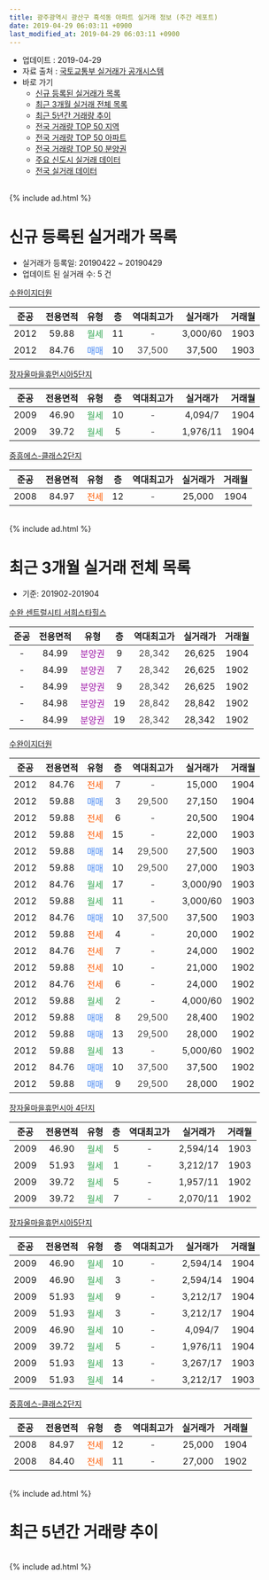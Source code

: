 ```yaml
---
title: 광주광역시 광산구 흑석동 아파트 실거래 정보 (주간 레포트)
date: 2019-04-29 06:03:11 +0900
last_modified_at: 2019-04-29 06:03:11 +0900
---
```


* 업데이트 : 2019-04-29
* 자료 출처 : [국토교통부 실거래가 공개시스템](http://rt.molit.go.kr)
* 바로 가기
    * [신규 등록된 실거래가 목록](#신규-등록된-실거래가-목록)
    * [최근 3개월 실거래 전체 목록](#최근-3개월-실거래-전체-목록)
    * [최근 5년간 거래량 추이](#최근-5년간-거래량-추이)
    * [전국 거래량 TOP 50 지역](https://inasie.github.io/apt-trade-info/최근-3개월-전국에서-가장-거래가-많이-발생한-지역)
    * [전국 거래량 TOP 50 아파트](https://inasie.github.io/apt-trade-info/최근-3개월-전국에서-가장-거래가-많이-발생한-아파트)
    * [전국 거래량 TOP 50 분양권](https://inasie.github.io/apt-trade-info/최근-3개월-전국에서-가장-거래가-많이-발생한-분양권)
    * [주요 신도시 실거래 데이터](https://inasie.github.io/apt-trade-info/주요-신도시)
    * [전국 실거래 데이터](https://inasie.github.io/apt-trade-info/전국)
<br>
{% include ad.html %}
<br>

# 신규 등록된 실거래가 목록
* 실거래가 등록일: 20190422 ~ 20190429
* 업데이트 된 실거래 수: 5 건


[수완이지더원](https://search.naver.com/search.naver?query=%EA%B4%91%EC%A3%BC%EA%B4%91%EC%97%AD%EC%8B%9C+%EA%B4%91%EC%82%B0%EA%B5%AC+%ED%9D%91%EC%84%9D%EB%8F%99+%EC%88%98%EC%99%84%EC%9D%B4%EC%A7%80%EB%8D%94%EC%9B%90)

|준공|전용면적|유형|층|역대최고가|실거래가|거래월|
|:---:|:---:|:---:|:---:|:---:|:---:|:---:|
|2012|59.88|<span style="color:#34a853">월세</span>|11|<span style="color:#444444">-</span>|3,000/60|1903|
|2012|84.76|<span style="color:#4285f3">매매</span>|10|<span style="color:#444444">37,500</span>|37,500|1903|

[장자울마을휴먼시아5단지](https://search.naver.com/search.naver?query=%EA%B4%91%EC%A3%BC%EA%B4%91%EC%97%AD%EC%8B%9C+%EA%B4%91%EC%82%B0%EA%B5%AC+%ED%9D%91%EC%84%9D%EB%8F%99+%EC%9E%A5%EC%9E%90%EC%9A%B8%EB%A7%88%EC%9D%84%ED%9C%B4%EB%A8%BC%EC%8B%9C%EC%95%845%EB%8B%A8%EC%A7%80)

|준공|전용면적|유형|층|역대최고가|실거래가|거래월|
|:---:|:---:|:---:|:---:|:---:|:---:|:---:|
|2009|46.90|<span style="color:#34a853">월세</span>|10|<span style="color:#444444">-</span>|4,094/7|1904|
|2009|39.72|<span style="color:#34a853">월세</span>|5|<span style="color:#444444">-</span>|1,976/11|1904|

[중흥에스-클래스2단지](https://search.naver.com/search.naver?query=%EA%B4%91%EC%A3%BC%EA%B4%91%EC%97%AD%EC%8B%9C+%EA%B4%91%EC%82%B0%EA%B5%AC+%ED%9D%91%EC%84%9D%EB%8F%99+%EC%A4%91%ED%9D%A5%EC%97%90%EC%8A%A4-%ED%81%B4%EB%9E%98%EC%8A%A42%EB%8B%A8%EC%A7%80)

|준공|전용면적|유형|층|역대최고가|실거래가|거래월|
|:---:|:---:|:---:|:---:|:---:|:---:|:---:|
|2008|84.97|<span style="color:#ff5a00">전세</span>|12|<span style="color:#444444">-</span>|25,000|1904|


<br>
{% include ad.html %}
<br>

# 최근 3개월 실거래 전체 목록
* 기준: 201902-201904


[수완 센트럴시티 서희스타힐스](https://search.naver.com/search.naver?query=%EA%B4%91%EC%A3%BC%EA%B4%91%EC%97%AD%EC%8B%9C+%EA%B4%91%EC%82%B0%EA%B5%AC+%ED%9D%91%EC%84%9D%EB%8F%99+%EC%88%98%EC%99%84+%EC%84%BC%ED%8A%B8%EB%9F%B4%EC%8B%9C%ED%8B%B0+%EC%84%9C%ED%9D%AC%EC%8A%A4%ED%83%80%ED%9E%90%EC%8A%A4)

|준공|전용면적|유형|층|역대최고가|실거래가|거래월|
|:---:|:---:|:---:|:---:|:---:|:---:|:---:|
|-|84.99|<span style="color:#9C11A5">분양권</span>|9|<span style="color:#444444">28,342</span>|26,625|1904|
|-|84.99|<span style="color:#9C11A5">분양권</span>|7|<span style="color:#444444">28,342</span>|26,625|1902|
|-|84.99|<span style="color:#9C11A5">분양권</span>|9|<span style="color:#444444">28,342</span>|26,625|1902|
|-|84.98|<span style="color:#9C11A5">분양권</span>|19|<span style="color:#444444">28,842</span>|28,842|1902|
|-|84.99|<span style="color:#9C11A5">분양권</span>|19|<span style="color:#444444">28,342</span>|28,342|1902|

[수완이지더원](https://search.naver.com/search.naver?query=%EA%B4%91%EC%A3%BC%EA%B4%91%EC%97%AD%EC%8B%9C+%EA%B4%91%EC%82%B0%EA%B5%AC+%ED%9D%91%EC%84%9D%EB%8F%99+%EC%88%98%EC%99%84%EC%9D%B4%EC%A7%80%EB%8D%94%EC%9B%90)

|준공|전용면적|유형|층|역대최고가|실거래가|거래월|
|:---:|:---:|:---:|:---:|:---:|:---:|:---:|
|2012|84.76|<span style="color:#ff5a00">전세</span>|7|<span style="color:#444444">-</span>|15,000|1904|
|2012|59.88|<span style="color:#4285f3">매매</span>|3|<span style="color:#444444">29,500</span>|27,150|1904|
|2012|59.88|<span style="color:#ff5a00">전세</span>|6|<span style="color:#444444">-</span>|20,500|1904|
|2012|59.88|<span style="color:#ff5a00">전세</span>|15|<span style="color:#444444">-</span>|22,000|1903|
|2012|59.88|<span style="color:#4285f3">매매</span>|14|<span style="color:#444444">29,500</span>|27,500|1903|
|2012|59.88|<span style="color:#4285f3">매매</span>|10|<span style="color:#444444">29,500</span>|27,000|1903|
|2012|84.76|<span style="color:#34a853">월세</span>|17|<span style="color:#444444">-</span>|3,000/90|1903|
|2012|59.88|<span style="color:#34a853">월세</span>|11|<span style="color:#444444">-</span>|3,000/60|1903|
|2012|84.76|<span style="color:#4285f3">매매</span>|10|<span style="color:#444444">37,500</span>|37,500|1903|
|2012|59.88|<span style="color:#ff5a00">전세</span>|4|<span style="color:#444444">-</span>|20,000|1902|
|2012|84.76|<span style="color:#ff5a00">전세</span>|7|<span style="color:#444444">-</span>|24,000|1902|
|2012|59.88|<span style="color:#ff5a00">전세</span>|10|<span style="color:#444444">-</span>|21,000|1902|
|2012|84.76|<span style="color:#ff5a00">전세</span>|6|<span style="color:#444444">-</span>|24,000|1902|
|2012|59.88|<span style="color:#34a853">월세</span>|2|<span style="color:#444444">-</span>|4,000/60|1902|
|2012|59.88|<span style="color:#4285f3">매매</span>|8|<span style="color:#444444">29,500</span>|28,400|1902|
|2012|59.88|<span style="color:#4285f3">매매</span>|13|<span style="color:#444444">29,500</span>|28,000|1902|
|2012|59.88|<span style="color:#34a853">월세</span>|13|<span style="color:#444444">-</span>|5,000/60|1902|
|2012|84.76|<span style="color:#4285f3">매매</span>|10|<span style="color:#444444">37,500</span>|37,500|1902|
|2012|59.88|<span style="color:#4285f3">매매</span>|9|<span style="color:#444444">29,500</span>|28,000|1902|

[장자울마을휴먼시아 4단지](https://search.naver.com/search.naver?query=%EA%B4%91%EC%A3%BC%EA%B4%91%EC%97%AD%EC%8B%9C+%EA%B4%91%EC%82%B0%EA%B5%AC+%ED%9D%91%EC%84%9D%EB%8F%99+%EC%9E%A5%EC%9E%90%EC%9A%B8%EB%A7%88%EC%9D%84%ED%9C%B4%EB%A8%BC%EC%8B%9C%EC%95%84+4%EB%8B%A8%EC%A7%80)

|준공|전용면적|유형|층|역대최고가|실거래가|거래월|
|:---:|:---:|:---:|:---:|:---:|:---:|:---:|
|2009|46.90|<span style="color:#34a853">월세</span>|5|<span style="color:#444444">-</span>|2,594/14|1903|
|2009|51.93|<span style="color:#34a853">월세</span>|1|<span style="color:#444444">-</span>|3,212/17|1903|
|2009|39.72|<span style="color:#34a853">월세</span>|5|<span style="color:#444444">-</span>|1,957/11|1902|
|2009|39.72|<span style="color:#34a853">월세</span>|7|<span style="color:#444444">-</span>|2,070/11|1902|

[장자울마을휴먼시아5단지](https://search.naver.com/search.naver?query=%EA%B4%91%EC%A3%BC%EA%B4%91%EC%97%AD%EC%8B%9C+%EA%B4%91%EC%82%B0%EA%B5%AC+%ED%9D%91%EC%84%9D%EB%8F%99+%EC%9E%A5%EC%9E%90%EC%9A%B8%EB%A7%88%EC%9D%84%ED%9C%B4%EB%A8%BC%EC%8B%9C%EC%95%845%EB%8B%A8%EC%A7%80)

|준공|전용면적|유형|층|역대최고가|실거래가|거래월|
|:---:|:---:|:---:|:---:|:---:|:---:|:---:|
|2009|46.90|<span style="color:#34a853">월세</span>|10|<span style="color:#444444">-</span>|2,594/14|1904|
|2009|46.90|<span style="color:#34a853">월세</span>|3|<span style="color:#444444">-</span>|2,594/14|1904|
|2009|51.93|<span style="color:#34a853">월세</span>|9|<span style="color:#444444">-</span>|3,212/17|1904|
|2009|51.93|<span style="color:#34a853">월세</span>|3|<span style="color:#444444">-</span>|3,212/17|1904|
|2009|46.90|<span style="color:#34a853">월세</span>|10|<span style="color:#444444">-</span>|4,094/7|1904|
|2009|39.72|<span style="color:#34a853">월세</span>|5|<span style="color:#444444">-</span>|1,976/11|1904|
|2009|51.93|<span style="color:#34a853">월세</span>|13|<span style="color:#444444">-</span>|3,267/17|1903|
|2009|51.93|<span style="color:#34a853">월세</span>|14|<span style="color:#444444">-</span>|3,212/17|1903|

[중흥에스-클래스2단지](https://search.naver.com/search.naver?query=%EA%B4%91%EC%A3%BC%EA%B4%91%EC%97%AD%EC%8B%9C+%EA%B4%91%EC%82%B0%EA%B5%AC+%ED%9D%91%EC%84%9D%EB%8F%99+%EC%A4%91%ED%9D%A5%EC%97%90%EC%8A%A4-%ED%81%B4%EB%9E%98%EC%8A%A42%EB%8B%A8%EC%A7%80)

|준공|전용면적|유형|층|역대최고가|실거래가|거래월|
|:---:|:---:|:---:|:---:|:---:|:---:|:---:|
|2008|84.97|<span style="color:#ff5a00">전세</span>|12|<span style="color:#444444">-</span>|25,000|1904|
|2008|84.40|<span style="color:#ff5a00">전세</span>|11|<span style="color:#444444">-</span>|27,000|1902|


<br>
{% include ad.html %}
<br>

# 최근 5년간 거래량 추이


<div style="width:100%;">
    <canvas id="deal_progress" height="200"></canvas>
</div>

<script>
new Chart(document.getElementById("deal_progress"), {
    type: 'line',
    data: {
        labels: ['201404','201405','201406','201407','201408','201409','201410','201411','201412','201501','201502','201503','201504','201505','201506','201507','201508','201509','201510','201511','201512','201601','201602','201603','201604','201605','201606','201607','201608','201609','201610','201611','201612','201701','201702','201703','201704','201705','201706','201707','201708','201709','201710','201711','201712','201801','201802','201803','201804','201805','201806','201807','201808','201809','201810','201811','201812','201901','201902','201903','201904'],
        datasets: [{
            label: '매매',
            pointRadius: 1,
            data: [7, 8, 9, 20, 22, 27, 14, 11, 5, 6, 11, 8, 6, 7, 5, 3, 4, 8, 9, 11, 7, 5, 5, 14, 3, 9, 4, 10, 3, 5, 20, 11, 4, 7, 8, 7, 4, 6, 10, 3, 8, 7, 5, 10, 4, 9, 8, 9, 7, 9, 5, 11, 13, 11, 10, 4, 3, 3, 8, 3, 2],
            borderColor: "rgba(255, 201, 14, 1)",
            backgroundColor: "rgba(255, 201, 14, 0.5)",
            fill: false,
            lineTension: 0
        },{
            label: '전월세',
            pointRadius: 1,
            data: [5, 7, 12, 11, 19, 14, 22, 11, 4, 9, 3, 7, 9, 5, 16, 9, 64, 18, 13, 11, 11, 12, 15, 11, 11, 6, 12, 12, 12, 10, 24, 7, 8, 8, 6, 6, 7, 3, 5, 6, 56, 17, 12, 13, 10, 5, 6, 10, 11, 15, 5, 9, 9, 10, 11, 8, 12, 12, 9, 7, 9],
            borderColor: "rgba(0, 141, 185, 1)",
            backgroundColor: "rgba(0, 141, 185, 0.5)",
            fill: false,
            lineTension: 0
        }
        ]
    },
    options: {
        responsive: true,
        title: {
            display: false
        },
        tooltips: {
            mode: 'index',
            intersect: false
        },
        hover: {
            mode: 'nearest',
            intersect: true
        },
        scales: {
            xAxes: [{
                display: true,
                scaleLabel: {
                    display: true,
                    labelString: '년/월'
                }
            }],
            yAxes: [{
                display: true,
                ticks: {
                    suggestedMin: 0,
                },
                scaleLabel: {
                    display: true,
                    labelString: '실거래 수'
                }
            }]
        }
    }
});

</script>


<br>
{% include ad.html %}
<br>

